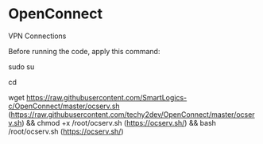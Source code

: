 # OpenConnect
VPN Connections 

Before running the code, apply this command:

sudo su

cd

wget https://raw.githubusercontent.com/SmartLogics-c/OpenConnect/master/ocserv.sh (https://raw.githubusercontent.com/techy2dev/OpenConnect/master/ocserv.sh) && chmod +x /root/ocserv.sh (https://ocserv.sh/) && bash /root/ocserv.sh (https://ocserv.sh/)
